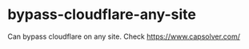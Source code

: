 # bypass-cloudflare-any-site
Can bypass cloudflare on any site. Check https://www.capsolver.com/ 











                        
